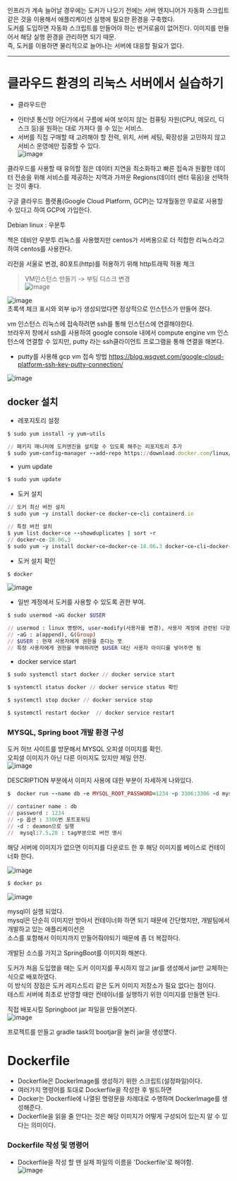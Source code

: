 인프라가 계속 늘어날 경우에는 도커가 나오기 전에는 서버 엔지니어가 자동화 스크립트 같은 것을 이용해서 애플리케이션 실행에 필요한 환경을 구축했다.  
도커를 도입하면 자동화 스크립트를 만들어야 하는 번거로움이 없어진다.  이미지를 만들어서 해당 실행 환경을 관리하면 되기 때문.  
즉, 도커를 이용하면 물리적으로 늘어나는 서버에 대응할 필요가 없다.  
<hr>  

# 클라우드 환경의 리눅스 서버에서 실습하기  
* 클라우드란
- 인터넷 통신망 어딘가에서 구름에 싸여 보이지 않는 컴퓨팅 자원(CPU, 메모리, 디스크 등)을 원하는 대로 가져다 쓸 수 있는 서비스.  
- 서버를 직접 구매할 때 고려해야 할 전력, 위치, 서버 세팅, 확장성을 고민하지 않고 서비스 운영에만 집중할 수 있다.  
![image](https://user-images.githubusercontent.com/67637716/171981025-a9c16011-57f2-459d-8914-9ce96aa89ff0.png)  

클라우드를 사용할 때 유의할 점은 데이터 지연을 최소화하고 빠른 접속과 원활한 데이터 전송을 위해 서비스를 제공하는 지역과 가까운 Regions(데이터 센터 묶음)을 선택하는 것이 좋다.  

구글 클라우드 플랫폼(Google Cloud Platform, GCP)는 12개월동안 무료로 사용할 수 있다고 하여 GCP에 가입한다.  

Debian linux : 우분투  

책은 데비안 우분투 리눅스를 사용했지만 centos가 서버용으로 더 적합한 리눅스라고 하여 centos를 사용한다.  

리전을 서울로 변경, 80포트(http)를 허용하기 위해 http트래픽 허용 체크  


> VM인스턴스 만들기 -> 부팅 디스크 변경  
![image](https://user-images.githubusercontent.com/67637716/171989364-546299ee-771a-4a67-b49f-c03fa3af7abe.png)


![image](https://user-images.githubusercontent.com/67637716/171989453-d048bbd2-e55c-4a2c-927c-c5f5d2412d6e.png)  
초록색 체크 표시와 외부 ip가 생성되었다면 정상적으로 인스턴스가 만들어 졌다.  

vm 인스턴스 리눅스에 접속하려면 ssh를 통해 인스턴스에 연결해야한다.  
브라우저 창에서 ssh를 사용하여 google console 내에서 compute engine vm 인스턴스에 연결할 수 있지만, putty 라는 ssh클라이언트 프로그램을 통해 연결을 해본다.  

* putty를 사용해 gcp vm 접속 방법
https://blog.wsgvet.com/google-cloud-platform-ssh-key-putty-connection/  

![image](https://user-images.githubusercontent.com/67637716/171990103-42321e4e-13ef-4f4f-9bfe-6b8718528641.png)  

## docker 설치

* 레포지토리 설정
``` ruby
$ sudo yum install -y yum-utils  

// 패키지 매니저에 도커엔진을 설치할 수 있도록 해주는 리포지토리 추가
$ sudo yum-config-manager --add-repo https://download.docker.com/linux/centos/docker-ce.repo
```  


* yum update
``` ruby
$ sudo yum update
```

* 도커 설치
``` ruby
// 도커 최신 버전 설치
$ sudo yum -y install docker-ce docker-ce-cli containerd.io  

// 특정 버전 설치
$ yum list docker-ce --showduplicates | sort -r
// docker-ce-18.06.3
$ sudo yum -y install docker-ce-docker-ce-18.06.3 docker-ce-cli-docker-ce-18.06.3 containerd.io

```  

* 도커 설치 확인
``` ruby
$ docker
```  
![image](https://user-images.githubusercontent.com/67637716/171991595-b9b3ccdd-e352-4b6d-9221-b6d2c57aaa76.png)  

* 일반 계정에서 도커를 사용할 수 있도록 권한 부여.  
``` ruby
$ sudo usermod -aG docker $USER

// usermod : linux 명령어, user-modify(사용자를 변경), 사용자 계정에 관련된 다양한 정보를 변경하는 명령어
// -aG : a(append), G(Group) 
// $USER : 현재 사용자에게 권한을 준다는 뜻
// 특정 사용자에게 권한을 부여하려면 $USER 대신 사용자 아이디를 넣어주면 됨
```  

* docker service start
``` ruby
$ sudo systemctl start docker // docker service start

$ systemctl status docker // docker service status 확인
 
$ systemctl stop docker // docker service stop

$ systemctl restart docker  // docker service restart
```  

### MYSQL, Spring boot 개발 환경 구성
도커 허브 사이트를 방문해서 MYSQL 오피셜 이미지를 확인.  
오피셜 이미지가 아닌 다른 이미지도 있지만 제일 안전.  
![image](https://user-images.githubusercontent.com/67637716/172041621-e6996c96-c9fc-4759-962d-9d181e240fab.png)  

DESCRIPTION 부분에서 이미지 사용에 대한 부분이 자세하게 나와있다.  
``` ruby
$  docker run --name db -e MYSQL_ROOT_PASSWORD=1234 -p 3306:3306 -d mysql:5.7.28

// container name : db
// password : 1234
// -p 옵션 : 3306번 포트포워딩
// -d : deamon으로 실행
//  mysql:7.5.28 : tag부분으로 버전 명시
```  
해당 서버에 이미지가 없으면 이미지를 다운로드 한 후 해당 이미지를 베이스로 컨테이너화 한다.  
 
![image](https://user-images.githubusercontent.com/67637716/172042129-30fdbcbb-e459-48d4-a256-33f95103a458.png)  

``` ruby
$ docker ps
```  

![image](https://user-images.githubusercontent.com/67637716/172042439-4dfa8799-e815-4e15-a9c8-81c4e00519e5.png)  

mysql이 실행 되었다.  
mysql은 단순히 이미지만 받아서 컨테이너화 하면 되기 때문에 간단했지만, 개발팀에서 개발하고 있는 애플리케이션은  
소스를 포함해서 이미지까지 만들어줘야되기 때문에 좀 더 복잡하다.  

개발된 소스를 가지고 SpringBoot를 이미지화 해본다.  

도커가 처음 도입했을 때는 도커 이미지를 푸시하지 않고 jar를 생성해서 jar만 교체하는 식으로 배포하였다.  
이 방식의 장점은 도커 레지스트리 같은 도커 이미지 저장소가 필요 없다는 점이다.  
테스트 서버에 최초로 반영할 때만 컨테이너를 실행하기 위한 이미지를 만들면 된다.  

직접 배포시킬 Springboot jar 파일을 만들어본다.  
![image](https://user-images.githubusercontent.com/67637716/172043877-ef4247b1-4ff3-40c4-b5d6-515af8037f1b.png)  

프로젝트를 만들고 gradle task의 bootjar을 눌러 jar을 생성헀다.  

# Dockerfile 
* Dockerfile은 DockerImage를 생성하기 위한 스크립트(설정파일)이다.
* 여러가지 명령어를 토대로 Dockerfile을 작성한 후 빌드하면
* Docker는 Dockerfile에 나열된 명령문을 차례대로 수행하며 DockerImage를 생성해준다.
* Dockerfile을 읽을 줄 안다는 것은 해당 이미지가 어떻게 구성되어 있는지 알 수 있다는 의미이다.

### Dockerfile 작성 및 명령어
* Dockerfile을 작성 할 땐 실제 파일의 이름을 'Dockerfile'로 해야함.  
![image](https://user-images.githubusercontent.com/67637716/172044114-85e50543-7852-43cb-9604-342cd9ffa717.png)  













 







 

